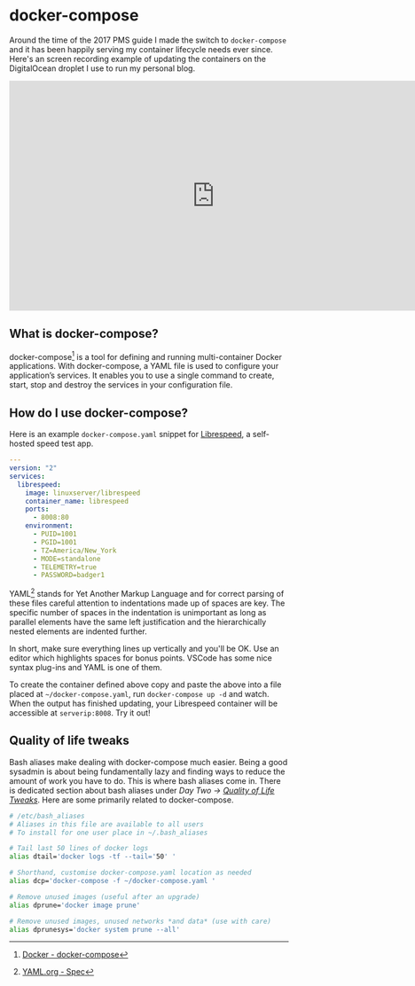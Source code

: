 # docker-compose

Around the time of the 2017 PMS guide I made the switch to `docker-compose` and it has been happily serving my container lifecycle needs ever since. Here's an screen recording example of updating the containers on the DigitalOcean droplet I use to run my personal blog.

<p align="center">
<iframe width="740" height="415" src="https://www.youtube.com/embed/K2QCVMXZVYM" frameborder="0" allow="accelerometer; autoplay; clipboard-write; encrypted-media; gyroscope; picture-in-picture" allowfullscreen></iframe>
</p>


## What is docker-compose?

docker-compose[^1] is a tool for defining and running multi-container Docker applications. With docker-compose, a YAML file is used to configure your application’s services. It enables you to use a single command to create, start, stop and destroy the services in your configuration file.

## How do I use docker-compose?

Here is an example `docker-compose.yaml` snippet for [Librespeed](https://github.com/librespeed/speedtest), a self-hosted speed test app.

```yaml
---
version: "2"
services:
  librespeed:
    image: linuxserver/librespeed
    container_name: librespeed
    ports:
      - 8008:80
    environment:
      - PUID=1001
      - PGID=1001
      - TZ=America/New_York
      - MODE=standalone
      - TELEMETRY=true
      - PASSWORD=badger1
```

YAML[^2] stands for Yet Another Markup Language and for correct parsing of these files careful attention to indentations made up of spaces are key. The specific number of spaces in the indentation is unimportant as long as parallel elements have the same left justification and the hierarchically nested elements are indented further. 

In short, make sure everything lines up vertically and you'll be OK. Use an editor which highlights spaces for bonus points. VSCode has some nice syntax plug-ins and YAML is one of them.

To create the container defined above copy and paste the above into a file placed at `~/docker-compose.yaml`, run `docker-compose up -d` and watch. When the output has finished updating, your Librespeed container will be accessible at `serverip:8008`. Try it out!

## Quality of life tweaks

Bash aliases make dealing with docker-compose much easier. Being a good sysadmin is about being fundamentally lazy and finding ways to reduce the amount of work you have to do. This is where bash aliases come in. There is dedicated section about bash aliases under *Day Two -> [Quality of Life Tweaks](../day-two/quality-of-life-tweaks.md#bash-aliases)*. Here are some primarily related to docker-compose.

```bash
# /etc/bash_aliases
# Aliases in this file are available to all users
# To install for one user place in ~/.bash_aliases

# Tail last 50 lines of docker logs
alias dtail='docker logs -tf --tail='50' '

# Shorthand, customise docker-compose.yaml location as needed
alias dcp='docker-compose -f ~/docker-compose.yaml '

# Remove unused images (useful after an upgrade)
alias dprune='docker image prune'

# Remove unused images, unused networks *and data* (use with care)
alias dprunesys='docker system prune --all'
```


[^1]: [Docker - docker-compose](https://docs.docker.com/compose/)
[^2]: [YAML.org - Spec](https://yaml.org/spec/)
